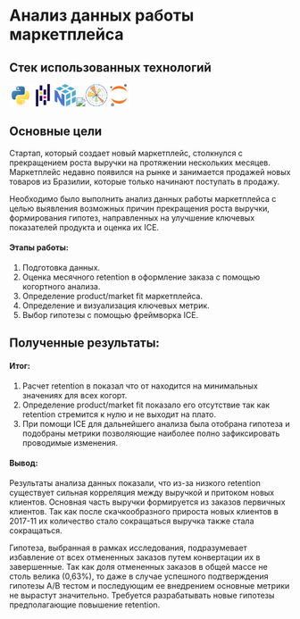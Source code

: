 # Анализ данных работы маркетплейса

## Cтек использованных технологий 

<img src="https://github.com/devicons/devicon/blob/master/icons/python/python-original.svg" height="40"/><img src="https://github.com/devicons/devicon/blob/master/icons/pandas/pandas-original.svg" height="40"/><img src="https://github.com/devicons/devicon/blob/master/icons/numpy/numpy-original.svg" height="40"/><img src="https://user-images.githubusercontent.com/315810/92161415-9e357100-edfe-11ea-917d-f9e33fd60741.png" height="40"/><img src="https://github.com/devicons/devicon/blob/master/icons/matplotlib/matplotlib-original.svg" height="40"/><img src="https://github.com/devicons/devicon/blob/master/icons/jupyter/jupyter-original.svg" height="40"/>

## Основные цели 

  Стартап, который создает новый маркетплейс, столкнулся с прекращением роста выручки на протяжении нескольких месяцев. Маркетплейс недавно появился на рынке и занимается продажей новых товаров из Бразилии, которые только начинают поступать в продажу. 
  
  Необходимо было выполнить анализ данных работы маркетплейса с целью выявления возможных причин прекращения роста выручки, формирования гипотез, направленных на улучшение ключевых показателей продукта и оценка их ICE. 
  
#### Этапы работы:
1. Подготовка данных.
2. Оценка месячного retention в оформление заказа с помощью когортного анализа.
3. Определение product/market fit маркетплейса.
4. Определение и визуализация ключевых метрик.
5. Выбор гипотезы с помощью фреймворка ICE.
## Полученные результаты:

#### Итог:
1. Расчет retention в показал что от находится на минимальных значениях для всех когорт.
2. Определение product/market fit показало его отсутствие так как retention стремится к нулю и не выходит на плато.
3. При помощи ICE для дальнейшего анализа была отобрана гипотеза и подобраны метрики позволяющие наиболее полно зафиксировать проводимые изменения.
   
#### Вывод:
  Результаты анализа данных показали, что из-за низкого retention существует сильная корреляция между выручкой и притоком новых клиентов. Основная часть выручки формируется из заказов первичных клиентов. Так как после скачкообразного прироста новых клиентов в 2017-11 их количество стало сокращаться выручка также стала сокращаться.
  
 Гипотеза, выбранная в рамках исследования, подразумевает избавление от всех отмененных заказов путем конвертации их в завершенные. Так как доля отмененных заказов  в общей массе не столь велика (0,63%), то даже в случае успешного подтверждения гипотезы A/B тестом и последующим ее внедрением основные метрики не вырастут значительно. Требуется разрабатывать новые гипотезы предполагающие повышение retention.



